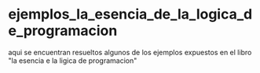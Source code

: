 # ejemplos_la_esencia_de_la_logica_de_programacion
aqui se encuentran resueltos algunos de los ejemplos expuestos en el libro "la esencia e la ligica de programacion"
